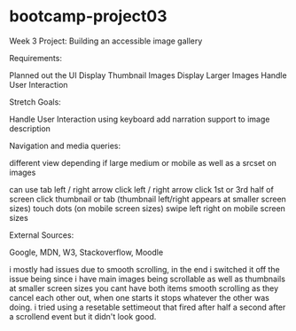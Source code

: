 # bootcamp-project03

Week 3 Project: Building an accessible image gallery

Requirements:

Planned out the UI
Display Thumbnail Images
Display Larger Images
Handle User Interaction

Stretch Goals:

Handle User Interaction using keyboard
add narration support to image description

Navigation and media queries:

different view depending if large medium or mobile as well as a srcset on images

can use tab
left / right arrow
click left / right arrow
click 1st or 3rd half of screen
click thumbnail or tab (thumbnail left/right appears at smaller screen sizes)
touch dots (on mobile screen sizes)
swipe left right on mobile screen sizes

External Sources:

Google, MDN, W3, Stackoverflow, Moodle

i mostly had issues due to smooth scrolling, in the end i switched it off
the issue being since i have main images being scrollable as well as thumbnails at smaller screen sizes
you cant have both items smooth scrolling as they cancel each other out, when one starts it stops whatever the other was doing. i tried using a resetable settimeout that fired after half a second after a scrollend event but it didn't look good.